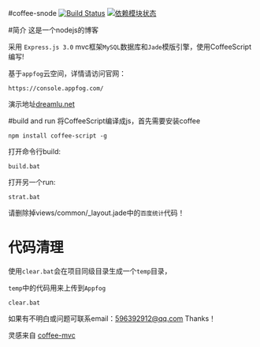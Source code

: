 #coffee-snode [![Build Status](https://travis-ci.org/ChunMengLu/coffee-snode.png?branch=master)](https://travis-ci.org/ChunMengLu/coffee-snode) [![依赖模块状态](https://david-dm.org/ChunMengLu/coffee-snode.png)](http://david-dm.org/ChunMengLu/coffee-snode)

#简介
这是一个nodejs的博客

采用 `Express.js 3.0` mvc框架`MySQL`数据库和`Jade`模版引擎，使用CoffeeScript编写!

基于`appfog`云空间，详情请访问官网：
```
https://console.appfog.com/
```
演示地址[dreamlu.net](http://www.dreamlu.net/)

#build and run
将CoffeeScript编译成js，首先需要安装coffee 

```
npm install coffee-script -g
```

打开命令行build: 
```
build.bat
```

打开另一个run:

```
strat.bat
```

请删除掉views/common/_layout.jade中的`百度统计`代码！

# 代码清理
使用`clear.bat`会在项目同级目录生成一个`temp`目录，

`temp`中的代码用来上传到`Appfog`
```
clear.bat
```

如果有不明白或问题可联系email：596392912@qq.com Thanks！

灵感来自 [coffee-mvc](https://github.com/xizhang/coffee-mvc)

